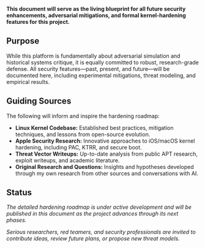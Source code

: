 **This document will serve as the living blueprint for all future security enhancements, adversarial mitigations, and formal kernel-hardening features for this project.**

## Purpose

While this platform is fundamentally about adversarial simulation and historical systems critique, it is equally committed to robust, research-grade defense. All security features—past, present, and future—will be documented here, including experimental mitigations, threat modeling, and empirical results.

## Guiding Sources

The following will inform and inspire the hardening roadmap:
- **Linux Kernel Codebase:** Established best practices, mitigation techniques, and lessons from open-source evolution.
- **Apple Security Research:** Innovative approaches to iOS/macOS kernel hardening, including PAC, KTRR, and secure boot.
- **Threat Vector Writeups:** Up-to-date analysis from public APT research, exploit writeups, and academic literature.
- **Original Research and Questions:** Insights and hypotheses developed through my own research from other sources and conversations with AI.

## Status

*The detailed hardening roadmap is under active development and will be published in this document as the project advances through its next phases.*

*Serious researchers, red teamers, and security professionals are invited to contribute ideas, review future plans, or propose new threat models.*